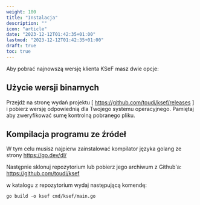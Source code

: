 ```yaml
---
weight: 100
title: "Instalacja"
description: ""
icon: "article"
date: "2023-12-12T01:42:35+01:00"
lastmod: "2023-12-12T01:42:35+01:00"
draft: true
toc: true
---
```


Aby pobrać najnowszą wersję klienta KSeF masz dwie opcje:

## Użycie wersji binarnych

Przejdź na stronę wydań projektu [ https://github.com/toudi/ksef/releases ] i pobierz wersję odpowiednią dla Twojego systemu operacyjnego. Pamiętaj aby zweryfikować sumę kontrolną pobranego pliku.

## Kompilacja programu ze źródeł

W tym celu musisz najpierw zainstalować kompilator języka golang ze strony https://go.dev/dl/

Następnie sklonuj repozytorium lub pobierz jego archiwum z Github'a: https://github.com/toudi/ksef

w katalogu z repozytorium wydaj następującą komendę:

```shell
go build -o ksef cmd/ksef/main.go
```

